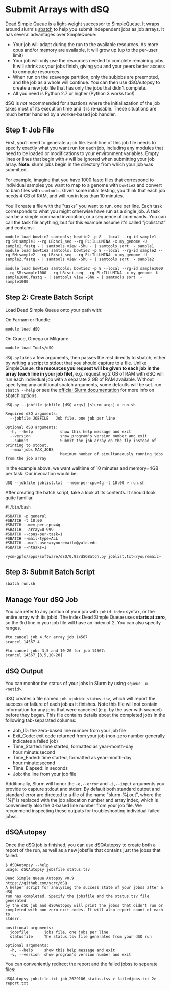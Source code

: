 # Submit Arrays with dSQ

[Dead Simple Queue](https://github.com/ycrc/dsq) is a light-weight successor to SimpleQueue. It wraps around slurm's [sbatch](https://slurm.schedmd.com/sbatch.html) to help you submit independent jobs as job arrays. It has several advantages over SimpleQueue:

* Your job will adapt during the run to the available resources. As more cpus and/or memory are available, it will grow up (up to the per-user limit)
* Your job will only use the resources needed to complete remaining jobs. It will shrink as your jobs finish, giving you and your peers better access to compute resources.
* When run on the scavenge partition, only the subjobs are preempted, and the job as a whole will continue. You can then use dSQAutopsy to create a new job file that has only the jobs that didn't complete.
* All you need is Python 2.7 or higher (Python 3 works too!)

dSQ is _not_ recommended for situations where the initialiazation of the job takes most of its execution time and it is re-usable. These situations are much better handled by a worker-based job handler.

## Step 1: Job File

First, you'll need to generate a job file. Each line of this job file needs to specify exactly what you want run for each job, including any modules that need to be loaded or modifications to your environment variables. Empty lines or lines that begin with `#` will be ignored when submitting your job array. **Note:** slurm jobs begin in the directory from which your job was submitted.

For example, imagine that you have 1000 fastq files that correspond to individual samples you want to map to a genome with `bowtie2` and convert to bam files with `samtools`. Given some initial testing, you think that each job needs 4 GB of RAM, and will run in less than 10 minutes.

You'll create a file with the "tasks" you want to run, one per line. Each task corresponds to what you might otherwise have run as a single job. A task can be a simple command invocation, or a sequence of commands. You can call the task file anything, but for this example assume it's called "joblist.txt" and contains:

```
module load bowtie2 samtools; bowtie2 -p 8 --local --rg-id sample1 --rg SM:sample1 --rg LB:sci_seq --rg PL:ILLUMINA -x my_genome -U sample1.fastq - | samtools view -Shu - | samtools sort  - sample1
module load bowtie2 samtools; bowtie2 -p 8 --local --rg-id sample2 --rg SM:sample2 --rg LB:sci_seq --rg PL:ILLUMINA -x my_genome -U sample2.fastq - | samtools view -Shu - | samtools sort  - sample2
...
module load bowtie2 samtools; bowtie2 -p 8 --local --rg-id sample1000 --rg SM:sample1000 --rg LB:sci_seq --rg PL:ILLUMINA -x my_genome -U sample1000.fastq - | samtools view -Shu - | samtools sort  - sample1000
```

## Step 2: Create Batch Script

Load Dead Simple Queue onto your path with:

On Farnam or Ruddle:

```
module load dSQ
```

On Grace, Omega or Milgram:

```
module load Tools/dSQ
```

`dSQ.py` takes a few arguments, then passes the rest directly to sbatch, either by writing a script to stdout that you should capture to a file. Unlike SimpleQueue, **the resources you request will be given to each job in the array (each line in your job file)**, e.g. requesting 2 GB of RAM with dSQ will run each individual job with a separate 2 GB of RAM available. Without specifying any additional sbatch arguments, some defaults will be set. run `sbatch --help` or see the [official Slurm documentation](https://slurm.schedmd.com/sbatch.html) for more info on sbatch options.

```
dSQ.py --jobfile jobfile [dSQ args] [slurm args] > run.sh

Required dSQ arguments:
  --jobfile JOBFILE   Job file, one job per line

Optional dSQ arguments:
  -h, --help            show this help message and exit
  --version             show program's version number and exit
  --submit              Submit the job array on the fly instead of printing to stdout.
  --max-jobs MAX_JOBS
                        Maximum number of simultaneously running jobs from the job array
```

In the example above, we want walltime of 10 minutes and memory=4GB per task. Our invocation would be:

```
dSQ --jobfile joblist.txt  --mem-per-cpu=4g -t 10:00 > run.sh
```

After creating the batch script, take a look at its contents. It should look quite familiar.

```
#!/bin/bash

#SBATCH -p general
#SBATCH -t 10:00
#SBATCH --mem-per-cpu=4g
#SBATCH --array=0-999
#SBATCH --cpus-per-task=1
#SBATCH --mail-type=ALL
#SBATCH --mail-user=<youremail>@yale.edu
#SBATCH --ntasks=1

/ysm-gpfs/apps/software/dSQ/0.92/dSQBatch.py joblist.txt</youremail>
```

## Step 3: Submit Batch Script

```
sbatch run.sh
```

## Manage Your dSQ Job

You can refer to any portion of your job with `jobid_index` syntax, or the entire array with its jobid. The index Dead Simple Queue uses **starts at zero**, so the 3rd line in your job file will have an index of 2\. You can also specify ranges.

```
#to cancel job 4 for array job 14567
scancel 14567_4

#to cancel jobs 3,5 and 10-20 for job 14567:
scancel 14567_[3,5,10-20]
```

## dSQ Output

You can monitor the status of your jobs in Slurm by using `squeue -u <netid>`.

dSQ creates a file named `job_<jobid>_status.tsv`, which will report the success or failure of each job as it finishes. Note this file will not contain information for any jobs that were canceled (e.g. by the user with scancel) before they began. This file contains details about the completed jobs in the following tab-separated columns:

* Job_ID: the zero-based line number from your job file
* Exit_Code: exit code returned from your job (non-zero number generally indicates a failed job)
* Time_Started: time started, formatted as year-month-day hour:minute:second
* Time_Ended: time started, formatted as year-month-day hour:minute:second
* Time_Elapsed: in seconds
* Job: the line from your job file

Additionally, Slurm will honor the `-e,--error` and `-i,--input` arguments you provide to capture stdout and stderr. By default both standard output and standard error are directed to a file of the name "slurm-%j.out", where the "%j" is replaced with the job allocation number and array index, which is conveniently also the 0-based line number from your job file. We recommend inspecting these outputs for troubleshooting individual failed jobss.

## dSQAutopsy

Once the dSQ job is finished, you can use dSQAutopsy to create both a report of the run, as well as a new jobsfile that contains just the jobss that failed.

```
$ dSQAutopsy --help
usage: dSQAutopsy jobsfile status.tsv

Dead Simple Queue Autopsy v0.9
https://github.com/ycrc/dSQ
A helper script for analyzing the success state of your jobss after a dSQ
run has completed. Specify the jobsfile and the status.tsv file generated
by the dSQ job and dSQAutopsy will print the jobss that didn't run or
completed with non-zero exit codes. It will also report count of each to
stderr.

positional arguments:
  jobsfile       jobs file, one jobs per line
  statusfile     The status.tsv file generated from your dSQ run

optional arguments:
  -h, --help     show this help message and exit
  -v, --version  show program's version number and exit
```

You can conveniently redirect the report and the failed jobss to separate files:

```
dSQAutopsy jobsfile.txt job_2629186_status.tsv > failedjobs.txt 2> report.txt
```